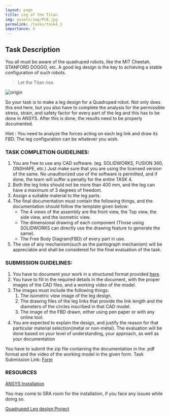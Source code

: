 ```yaml
---
layout: page
title: Leg of the Titan
img: assets/img/PCB.jpg
permalink: /tasks/task4_1
importance: 4
---
```


## Task Description

You all must be aware of the quadruped robots, like the MIT Cheetah, STANFORD DOGGO, etc. A good leg design is the key to achieving a stable configuration of such robots.

> Let the Titan rise.

![origin](https://github.com/aPR0T0/Eklavya-Copter-Control/assets/97826285/a95a1d5b-8212-4a00-bbdb-392289067211)


So your task is to make a leg design for a Quadruped robot. Not only does this end here, but you also have to complete the analysis for the permissible stress, strain, and safety factor for every part of the leg and this has to be done in ANSYS. After this is done, the results need to be properly documented. 

Hint :
You need to analyze the forces acting on each leg link and draw its FBD. The leg configuration can be whatever you wish. 

### TASK COMPLETION GUIDELINES: 

1. You are free to use any CAD software. (eg. SOLIDWORKS, FUSION 360, ONSHAPE, etc.) Just make sure that you are using the licensed version of the same. No unauthorized use of the software is permitted, and if done, the team will suffer a penalty for the entire TASK 4.  
2. Both the leg links should not be more than 400 mm, and the leg can have a maximum of 3 degrees of freedom.
3. Assign a suitable material to the leg parts.
4. The final documentation must contain the following things, and the documentation should follow the template given below:
    * The 4 views of the assembly are the front view, the Top view, the side view, and the isometric view.
    * The dimensional drawing of each component (Those using SOLIDWORKS can directly use the drawing feature to generate the same).
    * The Free Body Diagram(FBD) of every part in use.
5. The use of any mechanism(such as the pantograph mechanism) will be appreciable and shall be considered for the final evaluation of the task.

### SUBMISSION GUIDELINES:
1. You have to document your work in a structured format provided [here](https://docs.google.com/document/d/1B0JHIPJWQeh7pIPiwNEHvlXUQZTnJ1anqGBXKie4ZXE/edit).
2. You have to fill in the required details in the document, with the proper images of the CAD files, and a working video of the model.
3. The images must include the following things: 
    1. The isometric view image of the leg design.
    2. The drawing files of the leg links that provide the link length and the diameters of the circles inscribed in that CAD model.
    3. The image of the FBD drawn, either using pen paper or with any online tool.
4. You are expected to explain the design, and justify the reason for that particular material selection(metal or non-metal). The evaluation will be done based on your level of understanding, your approach, as well as your documentation


You have to submit the zip file containing the documentation in the .pdf format and the video of the working model in the given form.
Task Submission Link: [Form](https://docs.google.com/forms/d/e/1FAIpQLSdfMcJeF9Kahu3anRx_x-Yy7Uge-mmePv7-zoeEcM3BXhWb_Q/viewform)


### RESOURCES

[ANSYS Installation](https://www.youtube.com/watch?v=fOawYRHRpPo)
    
You may come to SRA room for the installation, if you face any issues while doing so.

[Quadruped Leg design Project](https://github.com/SKYBIRDSGP/Titanleg_Design_EKLAVYA_2023)
